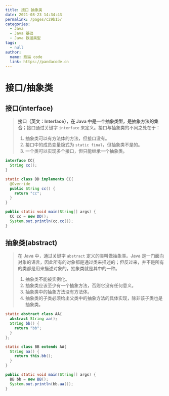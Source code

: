 ```yaml
---
title: 接口 抽象类
date: 2021-08-23 14:34:43
permalink: /pages/c29b15/
categories: 
  - Java
  - Java 基础
  - Java 数据类型
tags: 
  - null
author: 
  name: 熊猫 code
  link: https://pandacode.cn
---
```


# 接口/抽象类

## 接口(interface)

> **接口（英文：Interface），在 Java 中是一个抽象类型，是抽象方法的集合**；接口通过关键字 `interface` 来定义。接口与抽象类的不同之处在于：
>
> 1. 抽象类可以有方法体的方法，但接口没有。
> 2. 接口中的成员变量隐式为 `static final`，但抽象类不是的。 
> 3. 一个类可以实现多个接口，但只能继承一个抽象类。

```java
interface CC{
  String cc();
}

static class DD implements CC{
  @Override
  public String cc() {
    return "cc";
  }
}

public static void main(String[] args) {
  CC cc = new DD();
  System.out.println(cc.cc());
}
```

## 抽象类(abstract)

> 在 Java 中，通过关键字 `abstract` 定义的类叫做抽象类。Java 是一门面向对象的语言，因此所有的对象都是通过类来描述的；但反过来，并不是所有的类都是用来描述对象的，抽象类就是其中的一种。
>
> 
>
> 1. 抽象类不能被实例化。 
> 2. 抽象类应该至少有一个抽象方法，否则它没有任何意义。
> 3. 抽象类中的抽象方法没有方法体。 
> 4. 抽象类的子类必须给出父类中的抽象方法的具体实现，除非该子类也是抽象类。

```java
static abstract class AA{
  abstract String aa();
  String bb() {
    return "bb";
  }
};

static class BB extends AA{
  String aa() {
    return this.bb();
  }
}

public static void main(String[] args) {
  BB bb = new BB();
  System.out.println(bb.aa());
}
```

